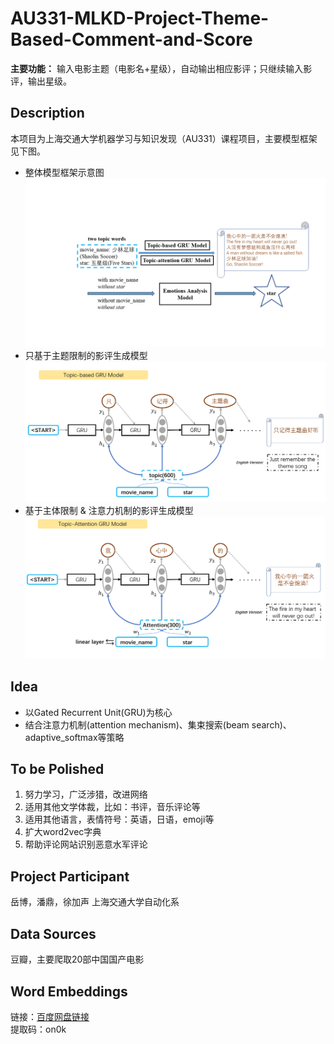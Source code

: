 # AU331-MLKD-Project-Theme-Based-Comment-and-Score
**主要功能：** 输入电影主题（电影名+星级），自动输出相应影评；只继续输入影评，输出星级。
## Description
本项目为上海交通大学机器学习与知识发现（AU331）课程项目，主要模型框架见下图。
- 整体模型框架示意图
![image](https://github.com/Bobyue0118/AU331-MLKD-Project-Theme-Based-Comment-and-Score/blob/master/assets/%E6%95%B4%E4%BD%93%E6%A1%86%E6%9E%B6.png)
- 只基于主题限制的影评生成模型
![image](https://github.com/Bobyue0118/AU331-MLKD-Project-Theme-Based-Comment-and-Score/blob/master/assets/%E5%BD%B1%E8%AF%84%E7%94%9F%E6%88%90%E6%A8%A1%E5%9E%8B1.png)
- 基于主体限制 & 注意力机制的影评生成模型
![image](https://github.com/Bobyue0118/AU331-MLKD-Project-Theme-Based-Comment-and-Score/blob/master/assets/%E5%BD%B1%E8%AF%84%E7%94%9F%E6%88%90%E6%A8%A1%E5%9E%8B2.png)
## Idea
- 以Gated Recurrent Unit(GRU)为核心
- 结合注意力机制(attention mechanism)、集束搜索(beam search)、adaptive_softmax等策略
## To be Polished
1. 努力学习，广泛涉猎，改进网络
2. 适用其他文学体裁，比如：书评，音乐评论等
3. 适用其他语言，表情符号：英语，日语，emoji等
4. 扩大word2vec字典
5. 帮助评论网站识别恶意水军评论
## Project Participant
岳博，潘鼎，徐加声 上海交通大学自动化系
## Data Sources
豆瓣，主要爬取20部中国国产电影
## Word Embeddings
链接：[百度网盘链接](https://pan.baidu.com/s/1sFK48lQ1F7QIMFhMlCwtsw)  
提取码：on0k
